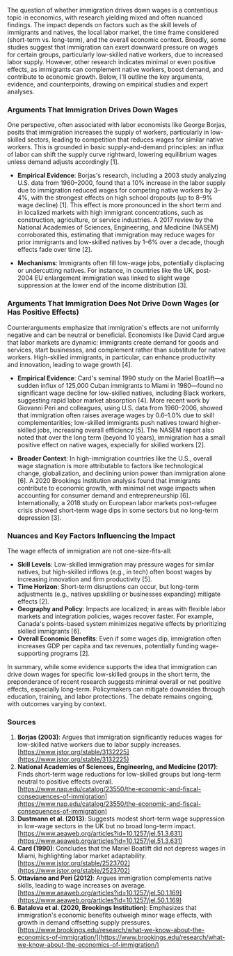 The question of whether immigration drives down wages is a contentious topic in economics, with research yielding mixed and often nuanced findings. The impact depends on factors such as the skill levels of immigrants and natives, the local labor market, the time frame considered (short-term vs. long-term), and the overall economic context. Broadly, some studies suggest that immigration can exert downward pressure on wages for certain groups, particularly low-skilled native workers, due to increased labor supply. However, other research indicates minimal or even positive effects, as immigrants can complement native workers, boost demand, and contribute to economic growth. Below, I'll outline the key arguments, evidence, and counterpoints, drawing on empirical studies and expert analyses.

### Arguments That Immigration Drives Down Wages
One perspective, often associated with labor economists like George Borjas, posits that immigration increases the supply of workers, particularly in low-skilled sectors, leading to competition that reduces wages for similar native workers. This is grounded in basic supply-and-demand principles: an influx of labor can shift the supply curve rightward, lowering equilibrium wages unless demand adjusts accordingly [1].

- **Empirical Evidence**: Borjas's research, including a 2003 study analyzing U.S. data from 1960–2000, found that a 10% increase in the labor supply due to immigration reduced wages for competing native workers by 3–4%, with the strongest effects on high school dropouts (up to 8–9% wage decline) [1]. This effect is more pronounced in the short term and in localized markets with high immigrant concentrations, such as construction, agriculture, or service industries. A 2017 review by the National Academies of Sciences, Engineering, and Medicine (NASEM) corroborated this, estimating that immigration may reduce wages for prior immigrants and low-skilled natives by 1–6% over a decade, though effects fade over time [2].
  
- **Mechanisms**: Immigrants often fill low-wage jobs, potentially displacing or undercutting natives. For instance, in countries like the UK, post-2004 EU enlargement immigration was linked to slight wage suppression at the lower end of the income distribution [3].

### Arguments That Immigration Does Not Drive Down Wages (or Has Positive Effects)
Counterarguments emphasize that immigration's effects are not uniformly negative and can be neutral or beneficial. Economists like David Card argue that labor markets are dynamic: immigrants create demand for goods and services, start businesses, and complement rather than substitute for native workers. High-skilled immigrants, in particular, can enhance productivity and innovation, leading to wage growth [4].

- **Empirical Evidence**: Card's seminal 1990 study on the Mariel Boatlift—a sudden influx of 125,000 Cuban immigrants to Miami in 1980—found no significant wage decline for low-skilled natives, including Black workers, suggesting rapid labor market absorption [4]. More recent work by Giovanni Peri and colleagues, using U.S. data from 1960–2006, showed that immigration often raises average wages by 0.6–1.0% due to skill complementarities; low-skilled immigrants push natives toward higher-skilled jobs, increasing overall efficiency [5]. The NASEM report also noted that over the long term (beyond 10 years), immigration has a small positive effect on native wages, especially for skilled workers [2].

- **Broader Context**: In high-immigration countries like the U.S., overall wage stagnation is more attributable to factors like technological change, globalization, and declining union power than immigration alone [6]. A 2020 Brookings Institution analysis found that immigrants contribute to economic growth, with minimal net wage impacts when accounting for consumer demand and entrepreneurship [6]. Internationally, a 2018 study on European labor markets post-refugee crisis showed short-term wage dips in some sectors but no long-term depression [3].

### Nuances and Key Factors Influencing the Impact
The wage effects of immigration are not one-size-fits-all:
- **Skill Levels**: Low-skilled immigration may pressure wages for similar natives, but high-skilled inflows (e.g., in tech) often boost wages by increasing innovation and firm productivity [5].
- **Time Horizon**: Short-term disruptions can occur, but long-term adjustments (e.g., natives upskilling or businesses expanding) mitigate effects [2].
- **Geography and Policy**: Impacts are localized; in areas with flexible labor markets and integration policies, wages recover faster. For example, Canada's points-based system minimizes negative effects by prioritizing skilled immigrants [6].
- **Overall Economic Benefits**: Even if some wages dip, immigration often increases GDP per capita and tax revenues, potentially funding wage-supporting programs [2].

In summary, while some evidence supports the idea that immigration can drive down wages for specific low-skilled groups in the short term, the preponderance of recent research suggests minimal overall or net positive effects, especially long-term. Policymakers can mitigate downsides through education, training, and labor protections. The debate remains ongoing, with outcomes varying by context.

### Sources
1. **Borjas (2003)**: Argues that immigration significantly reduces wages for low-skilled native workers due to labor supply increases. [https://www.jstor.org/stable/3132225](https://www.jstor.org/stable/3132225)  
2. **National Academies of Sciences, Engineering, and Medicine (2017)**: Finds short-term wage reductions for low-skilled groups but long-term neutral to positive effects overall. [https://www.nap.edu/catalog/23550/the-economic-and-fiscal-consequences-of-immigration](https://www.nap.edu/catalog/23550/the-economic-and-fiscal-consequences-of-immigration)  
3. **Dustmann et al. (2013)**: Suggests modest short-term wage suppression in low-wage sectors in the UK but no broad long-term impact. [https://www.aeaweb.org/articles?id=10.1257/jel.51.3.631](https://www.aeaweb.org/articles?id=10.1257/jel.51.3.631)  
4. **Card (1990)**: Concludes that the Mariel Boatlift did not depress wages in Miami, highlighting labor market adaptability. [https://www.jstor.org/stable/2523702](https://www.jstor.org/stable/2523702)  
5. **Ottaviano and Peri (2012)**: Argues immigration complements native skills, leading to wage increases on average. [https://www.aeaweb.org/articles?id=10.1257/jel.50.1.169](https://www.aeaweb.org/articles?id=10.1257/jel.50.1.169)  
6. **Batalova et al. (2020, Brookings Institution)**: Emphasizes that immigration's economic benefits outweigh minor wage effects, with growth in demand offsetting supply pressures. [https://www.brookings.edu/research/what-we-know-about-the-economics-of-immigration/](https://www.brookings.edu/research/what-we-know-about-the-economics-of-immigration/)
